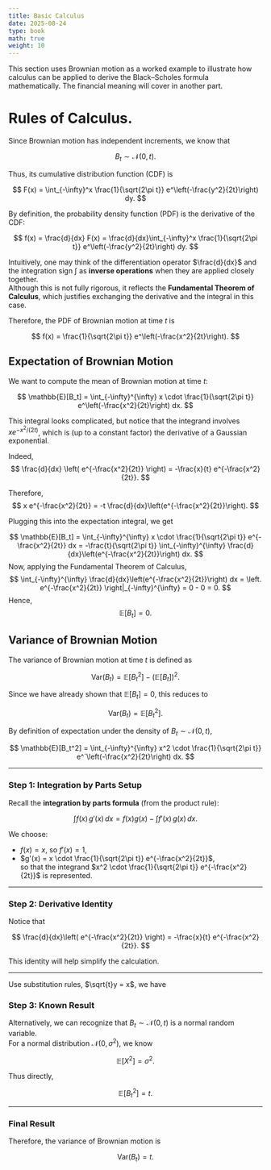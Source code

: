 ```yaml
---
title: Basic Calculus
date: 2025-08-24
type: book 
math: true
weight: 10
---
```


This section uses Brownian motion as a worked example to illustrate how calculus can be applied to derive the Black–Scholes formula mathematically. The financial meaning will cover in another part.
# Rules of Calculus.
Since Brownian motion has independent increments, we know that  

$$
B_t \sim \mathcal{N}(0, t).
$$  

Thus, its cumulative distribution function (CDF) is  

$$
F(x) = \int_{-\infty}^x \frac{1}{\sqrt{2\pi t}} 
       e^\left(-\frac{y^2}{2t}\right) dy.
$$  

By definition, the probability density function (PDF) is the derivative of the CDF:  

$$
f(x) = \frac{d}{dx} F(x) 
     = \frac{d}{dx}\int_{-\infty}^x \frac{1}{\sqrt{2\pi t}} 
       e^\left(-\frac{y^2}{2t}\right) dy.
$$  

Intuitively, one may think of the differentiation operator $\frac{d}{dx}$ and 
the integration sign $\int$ as **inverse operations** when they are applied closely together.  
Although this is not fully rigorous, it reflects the **Fundamental Theorem of Calculus**, 
which justifies exchanging the derivative and the integral in this case.  

Therefore, the PDF of Brownian motion at time $t$ is  

$$
f(x) = \frac{1}{\sqrt{2\pi t}} 
       e^\left(-\frac{x^2}{2t}\right).
$$
## Expectation of Brownian Motion

We want to compute the mean of Brownian motion at time $t$:  

$$
\mathbb{E}[B_t] = \int_{-\infty}^{\infty} x \cdot 
\frac{1}{\sqrt{2\pi t}} e^\left(-\frac{x^2}{2t}\right) dx.
$$

This integral looks complicated, but notice that the integrand 
involves $x e^{-x^2/(2t)}$, which is (up to a constant factor) 
the derivative of a Gaussian exponential.  

Indeed,
$$
\frac{d}{dx} \left( e^{-\frac{x^2}{2t}} \right) 
= -\frac{x}{t} e^{-\frac{x^2}{2t}}.
$$

Therefore,
$$
x e^{-\frac{x^2}{2t}} = -t \frac{d}{dx}\left(e^{-\frac{x^2}{2t}}\right).
$$

Plugging this into the expectation integral, we get

$$
\mathbb{E}[B_t] 
= \int_{-\infty}^{\infty} x \cdot 
\frac{1}{\sqrt{2\pi t}} e^{-\frac{x^2}{2t}} dx
= -\frac{t}{\sqrt{2\pi t}} 
\int_{-\infty}^{\infty} \frac{d}{dx}\left(e^{-\frac{x^2}{2t}}\right) dx.
$$
Now, applying the Fundamental Theorem of Calculus,
$$
\int_{-\infty}^{\infty} \frac{d}{dx}\left(e^{-\frac{x^2}{2t}}\right) dx
= \left. e^{-\frac{x^2}{2t}} \right|_{-\infty}^{\infty} = 0 - 0 = 0.
$$
Hence,
$$
\mathbb{E}[B_t] = 0.
$$

## Variance of Brownian Motion

The variance of Brownian motion at time $t$ is defined as

$$
\mathrm{Var}(B_t) = \mathbb{E}[B_t^2] - \big(\mathbb{E}[B_t]\big)^2.
$$

Since we have already shown that $\mathbb{E}[B_t] = 0$, this reduces to

$$
\mathrm{Var}(B_t) = \mathbb{E}[B_t^2].
$$

By definition of expectation under the density of $B_t \sim \mathcal{N}(0,t)$,  

$$
\mathbb{E}[B_t^2] = \int_{-\infty}^{\infty} 
x^2 \cdot \frac{1}{\sqrt{2\pi t}} 
e^`\left(-\frac{x^2}{2t}\right) dx.
$$

---

### Step 1: Integration by Parts Setup
Recall the **integration by parts formula** (from the product rule):

$$
\int f(x)\, g'(x)\, dx = f(x)g(x) - \int f'(x)\, g(x)\, dx.
$$

We choose:
- $f(x) = x$, so $f'(x) = 1$,
- $g'(x) = x \cdot \frac{1}{\sqrt{2\pi t}} e^{-\frac{x^2}{2t}}$,  
  so that the integrand $x^2 \cdot \frac{1}{\sqrt{2\pi t}} e^{-\frac{x^2}{2t}}$ is represented.

---

### Step 2: Derivative Identity
Notice that

$$
\frac{d}{dx}\left( e^{-\frac{x^2}{2t}} \right) = -\frac{x}{t} e^{-\frac{x^2}{2t}}.
$$

This identity will help simplify the calculation.

---
Use substitution rules, $\sqrt{t}y = x$, we have    
### Step 3: Known Result
Alternatively, we can recognize that $B_t \sim \mathcal{N}(0,t)$ is a normal random variable.  
For a normal distribution $\mathcal{N}(0, \sigma^2)$, we know

$$
\mathbb{E}[X^2] = \sigma^2.
$$

Thus directly,

$$
\mathbb{E}[B_t^2] = t.
$$

---

### Final Result
Therefore, the variance of Brownian motion is

$$
\mathrm{Var}(B_t) = t.
$$

